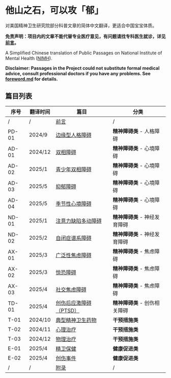 # 他山之石，可以攻「郁」

对美国精神卫生研究院部分科普文章的简体中文翻译，更适合中国宝宝体质。

**免责声明：项目内的文章不能代替专业医疗意见，有问题请找专科医生就诊，详见[前言](/foreword.md#阅读前须知)。**

A Simplified Chinese translation of Public Passages on National Institute of Mental Health ([NIMH](https://www.nimh.nih.gov)).

**Disclaimer: Passages in the Project could not substitute formal medical advice, consult professional doctors if you have any problems. See [foreword.md](/foreword.md#阅读前须知) for details.**

## 篇目列表

| 序号 | 翻译时间 | 篇目 | 分类 |
|------|--------|-------------|-----------|
| / | / | [前言](/foreword.md) | / |
| PD-01 | 2024/9 | [边缘型人格障碍](/articles/BPD.md) | **精神障碍类** - 人格障碍 |
| AD-01 | 2024/12 | [双相障碍](/articles/BD.md) | **精神障碍类** - 心境障碍 |
| AD-02 | 2025/1 | [青少年双相障碍](/articles/BD-Teens.md) | **精神障碍类** - 心境障碍 |
| AD-03 | 2025/5 | [抑郁障碍](/articles/Depression.md) | **精神障碍类** - 心境障碍 |
| AD-04 | 2025/5 | [季节性心境障碍](/articles/SeasonalAD.md) | **精神障碍类** - 心境障碍 |
| ND-01 | 2025/1 | [注意力缺陷多动障碍](/articles/ADHD.md) | **精神障碍类** - 神经发育障碍 |
| ND-02 | 2025/2 | [自闭症谱系障碍](/articles/ASD.md) | **精神障碍类** - 神经发育障碍 |
| AX-01 | 2025/3 | [广泛性焦虑障碍](/articles/GAD.md) | **精神障碍类** - 焦虑障碍 |
| AX-02 | 2025/3 | [惊恐障碍](/articles/PanicDisorder.md) | **精神障碍类** - 焦虑障碍 |
| AX-03 | 2025/4 | [社交焦虑障碍](/articles/SAD.md) | **精神障碍类** - 焦虑障碍 |
| TD-01 | 2025/4 | [创伤后应激障碍（PTSD）](/articles/PTSD.md) | **精神障碍类** - 创伤相关障碍 |
| T-01 | 2024/10 | [典型精神卫生药物](/articles/Medications.md) | **干预措施类** |
| T-02 | 2024/11 | [心理治疗](/articles/Psychotherapies.md) | **干预措施类** |
| T-03 | 2024/12 | [物理治疗](/articles/BST.md) | **干预措施类** |
| E-01 | 2025/4 | [精卫保健](/articles/SelfCare.md) | **健康促进类** |
| E-02 | 2025/4 | [创伤事件](/articles/TraumaticEvents.md) | **健康促进类** |
| / | / | [附录](/appendix.md) | / |
